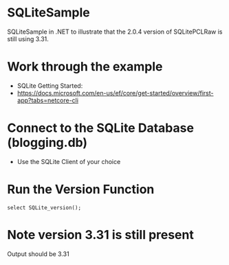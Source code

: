 # SQLiteSample
SQLiteSample in .NET to illustrate that the 2.0.4 version of SQLitePCLRaw is still using 3.31.

# Work through the example
- SQLite Getting Started:
- https://docs.microsoft.com/en-us/ef/core/get-started/overview/first-app?tabs=netcore-cli

# Connect to the SQLite Database (blogging.db)
- Use the SQLite Client of your choice

# Run the Version Function

```
select SQLite_version();
```

# Note version 3.31 is still present
Output should be 3.31
